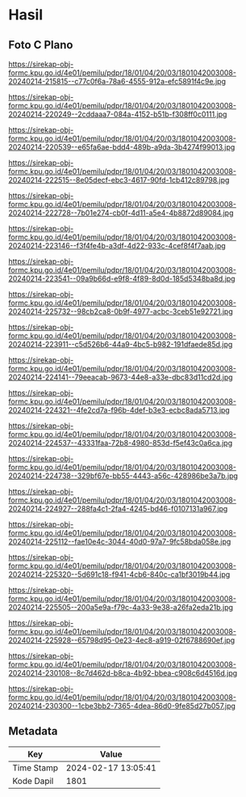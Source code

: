 # Hasil

## Foto C Plano

https://sirekap-obj-formc.kpu.go.id/4e01/pemilu/pdpr/18/01/04/20/03/1801042003008-20240214-215815--c77c0f6a-78a6-4555-912a-efc5891f4c9e.jpg

https://sirekap-obj-formc.kpu.go.id/4e01/pemilu/pdpr/18/01/04/20/03/1801042003008-20240214-220249--2cddaaa7-084a-4152-b51b-f308ff0c0111.jpg

https://sirekap-obj-formc.kpu.go.id/4e01/pemilu/pdpr/18/01/04/20/03/1801042003008-20240214-220539--e65fa6ae-bdd4-489b-a9da-3b4274f99013.jpg

https://sirekap-obj-formc.kpu.go.id/4e01/pemilu/pdpr/18/01/04/20/03/1801042003008-20240214-222515--8e05decf-ebc3-4617-90fd-1cb412c89798.jpg

https://sirekap-obj-formc.kpu.go.id/4e01/pemilu/pdpr/18/01/04/20/03/1801042003008-20240214-222728--7b01e274-cb0f-4d11-a5e4-4b8872d89084.jpg

https://sirekap-obj-formc.kpu.go.id/4e01/pemilu/pdpr/18/01/04/20/03/1801042003008-20240214-223146--f3f4fe4b-a3df-4d22-933c-4cef8f4f7aab.jpg

https://sirekap-obj-formc.kpu.go.id/4e01/pemilu/pdpr/18/01/04/20/03/1801042003008-20240214-223541--09a9b66d-e9f8-4f89-8d0d-185d5348ba8d.jpg

https://sirekap-obj-formc.kpu.go.id/4e01/pemilu/pdpr/18/01/04/20/03/1801042003008-20240214-225732--98cb2ca8-0b9f-4977-acbc-3ceb51e92721.jpg

https://sirekap-obj-formc.kpu.go.id/4e01/pemilu/pdpr/18/01/04/20/03/1801042003008-20240214-223911--c5d526b6-44a9-4bc5-b982-191dfaede85d.jpg

https://sirekap-obj-formc.kpu.go.id/4e01/pemilu/pdpr/18/01/04/20/03/1801042003008-20240214-224141--79eeacab-9673-44e8-a33e-dbc83d11cd2d.jpg

https://sirekap-obj-formc.kpu.go.id/4e01/pemilu/pdpr/18/01/04/20/03/1801042003008-20240214-224321--4fe2cd7a-f96b-4def-b3e3-ecbc8ada5713.jpg

https://sirekap-obj-formc.kpu.go.id/4e01/pemilu/pdpr/18/01/04/20/03/1801042003008-20240214-224537--43331faa-72b8-4980-853d-f5ef43c0a6ca.jpg

https://sirekap-obj-formc.kpu.go.id/4e01/pemilu/pdpr/18/01/04/20/03/1801042003008-20240214-224738--329bf67e-bb55-4443-a56c-428986be3a7b.jpg

https://sirekap-obj-formc.kpu.go.id/4e01/pemilu/pdpr/18/01/04/20/03/1801042003008-20240214-224927--288fa4c1-2fa4-4245-bd46-f0107131a967.jpg

https://sirekap-obj-formc.kpu.go.id/4e01/pemilu/pdpr/18/01/04/20/03/1801042003008-20240214-225112--fae10e4c-3044-40d0-97a7-9fc58bda058e.jpg

https://sirekap-obj-formc.kpu.go.id/4e01/pemilu/pdpr/18/01/04/20/03/1801042003008-20240214-225320--5d691c18-f941-4cb6-840c-ca1bf3019b44.jpg

https://sirekap-obj-formc.kpu.go.id/4e01/pemilu/pdpr/18/01/04/20/03/1801042003008-20240214-225505--200a5e9a-f79c-4a33-9e38-a26fa2eda21b.jpg

https://sirekap-obj-formc.kpu.go.id/4e01/pemilu/pdpr/18/01/04/20/03/1801042003008-20240214-225928--65798d95-0e23-4ec8-a919-02f6788690ef.jpg

https://sirekap-obj-formc.kpu.go.id/4e01/pemilu/pdpr/18/01/04/20/03/1801042003008-20240214-230108--8c7d462d-b8ca-4b92-bbea-c908c6d4516d.jpg

https://sirekap-obj-formc.kpu.go.id/4e01/pemilu/pdpr/18/01/04/20/03/1801042003008-20240214-230300--1cbe3bb2-7365-4dea-86d0-9fe85d27b057.jpg


## Metadata

| Key        | Value               |
| ---------- | ------------------- |
| Time Stamp | 2024-02-17 13:05:41 |
| Kode Dapil | 1801                |



